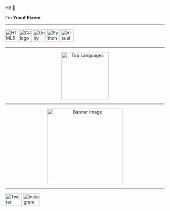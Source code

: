 
<p align="left">Hi! 👋</p>

<p align="left">I'm <b>Yusuf Ekrem</b></p>

---

<div align="left">
  <img src="https://cdn.jsdelivr.net/gh/devicons/devicon/icons/html5/html5-original.svg" height="40" alt="HTML5 logo" />
  <img src="https://cdn.jsdelivr.net/gh/devicons/devicon/icons/csharp/csharp-original.svg" height="40" alt="C# logo" />
  <img src="https://cdn.jsdelivr.net/gh/devicons/devicon/icons/unity/unity-original.svg" height="40" alt="Unity logo" />
  <img src="https://cdn.jsdelivr.net/gh/devicons/devicon/icons/python/python-original.svg" height="40" alt="Python logo" />
  <img src="https://cdn.jsdelivr.net/gh/devicons/devicon/icons/visualstudio/visualstudio-plain.svg" height="40" alt="Visual Studio logo" />
</div>

---

<div align="center">
  <img src="https://github-readme-stats.vercel.app/api/top-langs?username=Yesie3283&layout=compact&langs_count=5&theme=dracula" height="150" alt="Top Languages" />
</div>

---

<div align="center">
  <img src="https://i.pinimg.com/1200x/ca/47/0e/ca470ef44c2623c7f5481b2fb466bcb9.jpg" height="240" alt="Banner Image" />
</div>

---

<div align="left">
  <a href="https:[//twitter.com/](https://x.com/Yesie3283)"><img src="https://raw.githubusercontent.com/maurodesouza/profile-readme-generator/master/src/assets/icons/social/twitter/default.svg" width="52" height="40" alt="Twitter" /></a>  
  <a href="[https://instagram.com/](https://www.instagram.com/yesie.yusf/)"><img src="https://raw.githubusercontent.com/maurodesouza/profile-readme-generator/master/src/assets/icons/social/instagram/default.svg" width="52" height="40" alt="Instagram" /></a>
</div>
